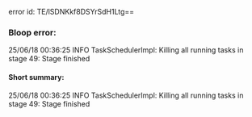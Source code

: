 error id: TE/lSDNKkf8DSYrSdH1Ltg==
### Bloop error:

25/06/18 00:36:25 INFO TaskSchedulerImpl: Killing all running tasks in stage 49: Stage finished
#### Short summary: 

25/06/18 00:36:25 INFO TaskSchedulerImpl: Killing all running tasks in stage 49: Stage finished